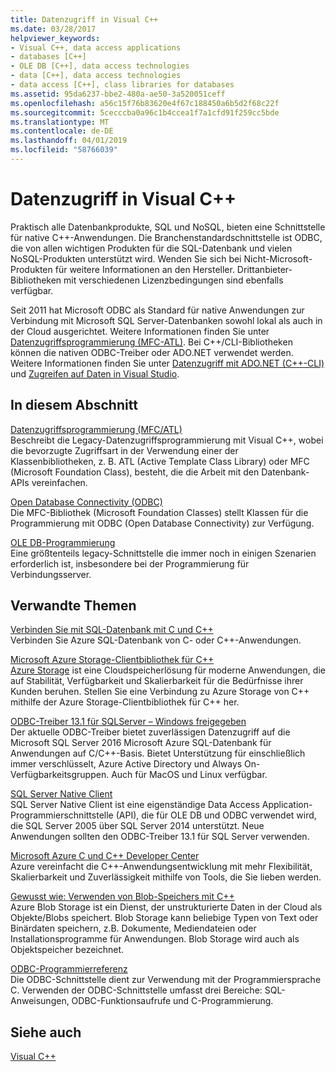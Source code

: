 ```yaml
---
title: Datenzugriff in Visual C++
ms.date: 03/28/2017
helpviewer_keywords:
- Visual C++, data access applications
- databases [C++]
- OLE DB [C++], data access technologies
- data [C++], data access technologies
- data access [C++], class libraries for databases
ms.assetid: 95da6237-bbe2-480a-ae50-3a520051ceff
ms.openlocfilehash: a56c15f76b83620e4f67c188450a6b5d2f68c22f
ms.sourcegitcommit: 5cecccba0a96c1b4ccea1f7a1cfd91f259cc5bde
ms.translationtype: MT
ms.contentlocale: de-DE
ms.lasthandoff: 04/01/2019
ms.locfileid: "58766039"
---
```

# <a name="data-access-in-visual-c"></a>Datenzugriff in Visual C++

Praktisch alle Datenbankprodukte, SQL und NoSQL, bieten eine Schnittstelle für native C++-Anwendungen. Die Branchenstandardschnittstelle ist ODBC, die von allen wichtigen Produkten für die SQL-Datenbank und vielen NoSQL-Produkten unterstützt wird. Wenden Sie sich bei Nicht-Microsoft-Produkten für weitere Informationen an den Hersteller. Drittanbieter-Bibliotheken mit verschiedenen Lizenzbedingungen sind ebenfalls verfügbar.

Seit 2011 hat Microsoft ODBC als Standard für native Anwendungen zur Verbindung mit Microsoft SQL Server-Datenbanken sowohl lokal als auch in der Cloud ausgerichtet. Weitere Informationen finden Sie unter [Datenzugriffsprogrammierung \(MFC-ATL\)](data-access-programming-mfc-atl.md). Bei C++/CLI-Bibliotheken können die nativen ODBC-Treiber oder ADO.NET verwendet werden. Weitere Informationen finden Sie unter [Datenzugriff mit ADO.NET (C++-CLI)](../dotnet/data-access-using-adonet-cpp-cli.md) und [Zugreifen auf Daten in Visual Studio](https://docs.microsoft.com/visualstudio/data-tools/accessing-data-in-visual-studio).

## <a name="in-this-section"></a>In diesem Abschnitt

[Datenzugriffsprogrammierung (MFC/ATL)](data-access-programming-mfc-atl.md)<br/>
Beschreibt die Legacy-Datenzugriffsprogrammierung mit Visual C++, wobei die bevorzugte Zugriffsart in der Verwendung einer der Klassenbibliotheken, z. B. ATL (Active Template Class Library) oder MFC (Microsoft Foundation Class), besteht, die die Arbeit mit den Datenbank-APIs vereinfachen.

[Open Database Connectivity (ODBC)](odbc/open-database-connectivity-odbc.md)<br/>
Die MFC-Bibliothek (Microsoft Foundation Classes) stellt Klassen für die Programmierung mit ODBC (Open Database Connectivity) zur Verfügung.

[OLE DB-Programmierung](oledb/ole-db-programming.md)<br/>
Eine größtenteils legacy-Schnittstelle die immer noch in einigen Szenarien erforderlich ist, insbesondere bei der Programmierung für Verbindungsserver.

## <a name="related-topics"></a>Verwandte Themen

[Verbinden Sie mit SQL-Datenbank mit C und C++](/azure/sql-database/sql-database-develop-cplusplus-simple)<br/>
Verbinden Sie Azure SQL-Datenbank von C- oder C++-Anwendungen.

[Microsoft Azure Storage-Clientbibliothek für C++](https://github.com/Azure/azure-storage-cpp)<br/>
[Azure Storage](/azure/storage/storage-introduction) ist eine Cloudspeicherlösung für moderne Anwendungen, die auf Stabilität, Verfügbarkeit und Skalierbarkeit für die Bedürfnisse ihrer Kunden beruhen. Stellen Sie eine Verbindung zu Azure Storage von C++ mithilfe der Azure Storage-Clientbibliothek für C++ her.

[ODBC-Treiber 13.1 für SQLServer – Windows freigegeben](https://blogs.msdn.microsoft.com/sqlnativeclient/2016/08/01/announcing-the-odbc-driver-13-1-for-sql-server)<br/>
Der aktuelle ODBC-Treiber bietet zuverlässigen Datenzugriff auf die Microsoft SQL Server 2016 Microsoft Azure SQL-Datenbank für Anwendungen auf C/C++-Basis. Bietet Unterstützung für einschließlich immer verschlüsselt, Azure Active Directory und Always On-Verfügbarkeitsgruppen. Auch für MacOS und Linux verfügbar.

[SQL Server Native Client](/sql/relational-databases/native-client/sql-server-native-client-programming)<br/>
SQL Server Native Client ist eine eigenständige Data Access Application-Programmierschnittstelle (API), die für OLE DB und ODBC verwendet wird, die SQL Server 2005 über SQL Server 2014 unterstützt. Neue Anwendungen sollten den ODBC-Treiber 13.1 für SQL Server verwenden.

[Microsoft Azure C und C++ Developer Center](https://azure.microsoft.com/develop/cpp/)<br/>
Azure vereinfacht die C++-Anwendungsentwicklung mit mehr Flexibilität, Skalierbarkeit und Zuverlässigkeit mithilfe von Tools, die Sie lieben werden.

[Gewusst wie: Verwenden von Blob-Speichers mit C++](https://docs.microsoft.com/azure/storage/storage-c-plus-plus-how-to-use-blobs)<br/>
Azure Blob Storage ist ein Dienst, der unstrukturierte Daten in der Cloud als Objekte/Blobs speichert. Blob Storage kann beliebige Typen von Text oder Binärdaten speichern, z.B. Dokumente, Mediendateien oder Installationsprogramme für Anwendungen. Blob Storage wird auch als Objektspeicher bezeichnet.

[ ODBC-Programmierreferenz](https://docs.microsoft.com/sql/odbc/reference/odbc-programmer-s-reference)<br/>
Die ODBC-Schnittstelle dient zur Verwendung mit der Programmiersprache C. Verwenden der ODBC-Schnittstelle umfasst drei Bereiche: SQL-Anweisungen, ODBC-Funktionsaufrufe und C-Programmierung.

## <a name="see-also"></a>Siehe auch

[Visual C++](../overview/visual-cpp-in-visual-studio.md)
